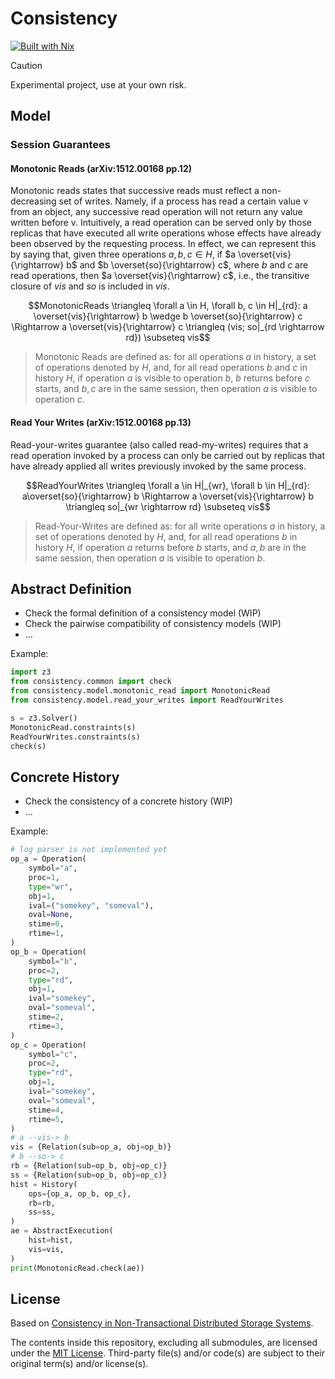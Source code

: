 # Consistency

[![Built with Nix](https://builtwithnix.org/badge.svg)](https://builtwithnix.org)

> [!Caution]
> Experimental project, use at your own risk.

## Model

### Session Guarantees

#### Monotonic Reads (arXiv:1512.00168 pp.12)

Monotonic reads states that successive reads must reflect a non-decreasing set of writes. Namely, if a process has read a certain value v from an object, any successive read operation will not return any value written before v. Intuitively, a read operation can be served only by those replicas that have executed all write operations whose effects have already been observed by the requesting process. In effect, we can represent this by saying that, given three operations $a, b, c \in H$, if $a \overset{vis}{\rightarrow} b$ and $b \overset{so}{\rightarrow} c$, where $b$ and $c$ are read operations, then $a \overset{vis}{\rightarrow} c$, i.e., the transitive closure of $vis$ and $so$ is included in $vis$.

```math
MonotonicReads \triangleq \forall a \in H, \forall b, c \in H|_{rd}: a \overset{vis}{\rightarrow} b \wedge b \overset{so}{\rightarrow} c \Rightarrow a \overset{vis}{\rightarrow} c \triangleq (vis; so|_{rd \rightarrow rd}) \subseteq vis
```

> Monotonic Reads are defined as:
> for all operations $a$ in history, a set of operations denoted by $H$, and,
> for all read operations $b$ and $c$ in history $H$,
> if operation $a$ is visible to operation $b$, $b$ returns before $c$ starts, and $b, c$ are in the same session,
> then operation $a$ is visible to operation $c$.

#### Read Your Writes (arXiv:1512.00168 pp.13)

Read-your-writes guarantee (also called read-my-writes) requires that a read operation invoked by a process can only be carried out by replicas that have already applied all writes previously invoked by the same process.

```math
ReadYourWrites \triangleq \forall a \in H|_{wr}, \forall b \in H|_{rd}: a\overset{so}{\rightarrow} b \Rightarrow a \overset{vis}{\rightarrow} b \triangleq so|_{wr \rightarrow rd} \subseteq vis
```

> Read-Your-Writes are defined as:
> for all write operations $a$ in history, a set of operations denoted by $H$, and,
> for all read operations $b$ in history $H$,
> if operation $a$ returns before $b$ starts, and $a,b$ are in the same session,
> then operation $a$ is visible to operation $b$.

## Abstract Definition

- Check the formal definition of a consistency model (WIP)
- Check the pairwise compatibility of consistency models (WIP)
- ...

Example:

```py
import z3
from consistency.common import check
from consistency.model.monotonic_read import MonotonicRead
from consistency.model.read_your_writes import ReadYourWrites

s = z3.Solver()
MonotonicRead.constraints(s)
ReadYourWrites.constraints(s)
check(s)
```

## Concrete History

- Check the consistency of a concrete history (WIP)
- ...

Example:

```py
# log parser is not implemented yet
op_a = Operation(
    symbol="a",
    proc=1,
    type="wr",
    obj=1,
    ival=("somekey", "someval"),
    oval=None,
    stime=0,
    rtime=1,
)
op_b = Operation(
    symbol="b",
    proc=2,
    type="rd",
    obj=1,
    ival="somekey",
    oval="someval",
    stime=2,
    rtime=3,
)
op_c = Operation(
    symbol="c",
    proc=2,
    type="rd",
    obj=1,
    ival="somekey",
    oval="someval",
    stime=4,
    rtime=5,
)
# a --vis-> b
vis = {Relation(sub=op_a, obj=op_b)}
# b --so-> c
rb = {Relation(sub=op_b, obj=op_c)}
ss = {Relation(sub=op_b, obj=op_c)}
hist = History(
    ops={op_a, op_b, op_c},
    rb=rb,
    ss=ss,
)
ae = AbstractExecution(
    hist=hist,
    vis=vis,
)
print(MonotonicRead.check(ae))
```

## License

Based on [Consistency in Non-Transactional Distributed Storage Systems](https://arxiv.org/abs/1512.00168).

The contents inside this repository, excluding all submodules, are licensed under the [MIT License](license.md).
Third-party file(s) and/or code(s) are subject to their original term(s) and/or license(s).
